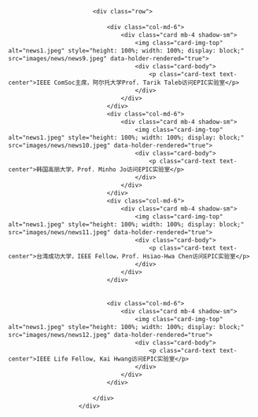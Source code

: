 ﻿<div class="container">


							<div class="row">

								<div class="col-md-6">
									<div class="card mb-4 shadow-sm">
										<img class="card-img-top"  alt="news1.jpeg" style="height: 100%; width: 100%; display: block;" src="images/news/news9.jpeg" data-holder-rendered="true">
										<div class="card-body">
											<p class="card-text text-center">IEEE ComSoc主席，阿尔托大学Prof. Tarik Taleb访问EPIC实验室</p>
										</div>
									</div>
								</div>
								<div class="col-md-6">
									<div class="card mb-4 shadow-sm">
										<img class="card-img-top"  alt="news1.jpeg" style="height: 100%; width: 100%; display: block;" src="images/news/news10.jpeg" data-holder-rendered="true">
										<div class="card-body">
											<p class="card-text text-center">韩国高丽大学，Prof. Minho Jo访问EPIC实验室</p>
										</div>
									</div>
								</div>
								<div class="col-md-6">
									<div class="card mb-4 shadow-sm">
										<img class="card-img-top"  alt="news1.jpeg" style="height: 100%; width: 100%; display: block;" src="images/news/news11.jpeg" data-holder-rendered="true">
										<div class="card-body">
											<p class="card-text text-center">台湾成功大学，IEEE Fellow，Prof. Hsiao-Hwa Chen访问EPIC实验室</p>
										</div>
									</div>
								</div>


								<div class="col-md-6">
									<div class="card mb-4 shadow-sm">
										<img class="card-img-top"  alt="news1.jpeg" style="height: 100%; width: 100%; display: block;" src="images/news/news12.jpeg" data-holder-rendered="true">
										<div class="card-body">
											<p class="card-text text-center">IEEE Life Fellow, Kai Hwang访问EPIC实验室</p>
										</div>
									</div>
								</div>

							</div>
						</div>
